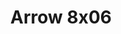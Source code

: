 ---
layout: episodios
title: "Arrow 8x06"
url_serie_padre: 'arrow-temporada-8'
category: 'series'
capitulo: 'yes'
anio: '2019'
prev: 'capitulo-5'
proximo: 'capitulo-7'
sandbox: allow-same-origin allow-forms
idioma: 'Latino/Subtitulado'
calidad: 'Full HD'
reproductores: ["https://upstream.to/embed-wfgo6puy07y8.html","https://www.ilovefembed.best/v/-5gl4ip22xn7gkr","https://upstream.to/embed-jwyrsdh3n7o0.html","https://www.ilovefembed.best/v/ek3dma-qd3ndl1d"]
reproductor: 'fembed'
clasificacion: '+10'
tags:
- Ciencia-Ficcion
---